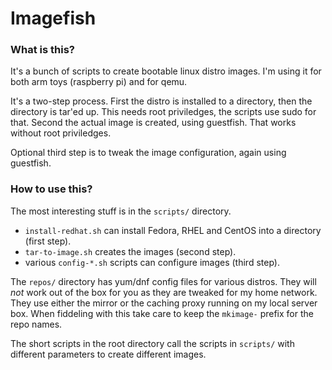 
# Imagefish

### What is this?

It's a bunch of scripts to create bootable linux distro images.
I'm using it for both arm toys (raspberry pi) and for qemu.

It's a two-step process.  First the distro is installed to a
directory, then the directory is tar'ed up.  This needs root
priviledges, the scripts use sudo for that.  Second the actual image
is created, using guestfish.  That works without root priviledges.

Optional third step is to tweak the image configuration, again using
guestfish.

### How to use this?

The most interesting stuff is in the `scripts/` directory.

 * `install-redhat.sh` can install Fedora, RHEL and CentOS into a
   directory (first step).
 * `tar-to-image.sh` creates the images (second step).
 * various `config-*.sh` scripts can configure images (third step).

The `repos/` directory has yum/dnf config files for various distros.
They will _not_ work out of the box for you as they are tweaked for my
home network.  They use either the mirror or the caching proxy running
on my local server box.  When fiddeling with this take care to keep
the `mkimage-` prefix for the repo names.

The short scripts in the root directory call the scripts in `scripts/`
with different parameters to create different images.
